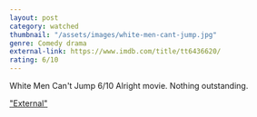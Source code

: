 ```yaml
---
layout: post
category: watched
thumbnail: "/assets/images/white-men-cant-jump.jpg"
genre: Comedy drama
external-link: https://www.imdb.com/title/tt6436620/
rating: 6/10
---
```

White Men Can't Jump
6/10
Alright movie. Nothing outstanding.

["External"](https://www.imdb.com/title/tt6436620/)